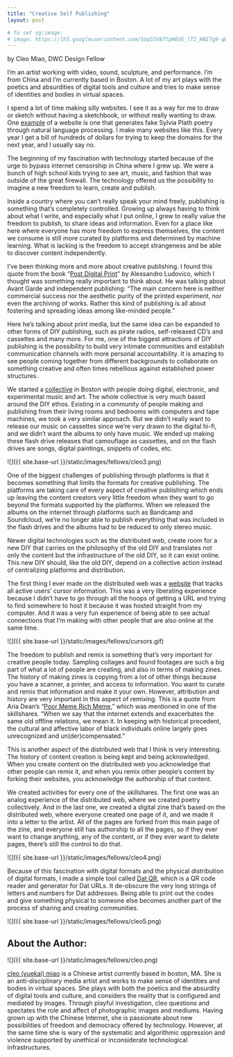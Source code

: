 ```yaml
---
title: "Creative Self Publishing"
layout: post

# To set og:image:
# image: https://lh5.googleusercontent.com/SUp55V87tpHEUE_lT2_HNI7g9-qD7mMrSoREXNtIKk5Ejrk7chW9BC2G1TzPa1EVPh5R76_uboVrMfKSPHGJ0VhumLERWfxzIrvIi56q0L4WutTeV5MJ2OWTkzUelWQNArZOXBTEswI
---
```

by Cleo Miao, DWC Design Fellow

I’m an artist working with video, sound, sculpture, and performance. I’m from China and I’m currently based in Boston. A lot of my art plays with the poetics and absurdities of digital tools and culture and tries to make sense of identities and bodies in virtual spaces.

I spend a lot of time making silly websites. I see it as a way for me to draw or sketch without having a sketchbook, or without really wanting to draw. One [example](http://cleomiao.info/plath/) of a website is one that generates fake Sylvia Plath poetry through natural language processing. I make many websites like this. Every year I get a bill of hundreds of dollars for trying to keep the domains for the next year, and I usually say no. 

The beginning of my fascination with technology started because of the urge to bypass internet censorship in China where I grew up. We were a bunch of high school kids trying to see art, music, and fashion that was outside of the great firewall. The technology offered us the possibility to imagine a new freedom to learn, create and publish.

Inside a country where you can’t really speak your mind freely, publishing is something that’s completely controlled. Growing up always having to think about what I write, and especially what I put online, I grew to really value the freedom to publish, to share ideas and information. Even for a place like here where everyone has more freedom to express themselves, the content we consume is still more curated by platforms and determined by machine learning. What is lacking is the freedom to accept strangeness and be able to discover content independently. 

I’ve been thinking more and more about creative publishing. I found this quote from the book “[Post Digital Print](https://archive.org/details/LudovicoAlessandroPostDigitalPrint.TheMutationOfPublishingSince1894)” by Alessandro Ludovico, which I thought was something really important to think about. He was talking about Avant Garde and independent publishing: “The main concern here is neither commercial success nor the aesthetic purity of the printed experiment, nor even the archiving of works. Rather this kind of publishing is all about fostering and spreading ideas among like-minded people.” 

Here he’s talking about print media, but the same idea can be expanded to other forms of DIY publishing, such as pirate radios, self-released CD’s and cassettes and many more. For me, one of the biggest attractions of DIY publishing is the possibility to build very intimate communities and establish communication channels with more personal accountability. It is amazing to see people coming together from different backgrounds to collaborate on something creative and often times rebellious against established power structures. 

We started a [collective](http://mediarins.xyz) in Boston with people doing digital, electronic, and experimental music and art. The whole collective is very much based around the DIY ethos. Existing in a community of people making and publishing from their living rooms and bedrooms with computers and tape machines, we took a very similar approach. But we didn’t really want to release our music on cassettes since we’re very drawn to the digital hi-fi, and we didn’t want the albums to only have music. We ended up making these flash drive releases that camouflage as cassettes, and on the flash drives are songs, digital paintings, snippets of codes, etc. 

![]({{ site.base-url }}/static/images/fellows/cleo3.png)

One of the biggest challenges of publishing through platforms is that it becomes something that limits the formats for creative publishing. The platforms are taking care of every aspect of creative publishing which ends up leaving the content creators very little freedom when they want to go beyond the formats supported by the platforms. When we released the albums on the internet through platforms such as Bandcamp and Soundcloud, we’re no longer able to publish everything that was included in the flash drives and the albums had to be reduced to only stereo music. 

Newer digital technologies such as the distributed web, create room for a new DIY that carries on the philosophy of the old DIY and translates not only the content but the infrastructure of the old DIY, so it can exist online. This new DIY should, like the old DIY, depend on a collective action instead of centralizing platforms and distribution.

The first thing I ever made on the distributed web was a [website](http://dat://a57302f3cb4dc9bf8176e08e0470fd3ba805e0a57d11c5a792f8df237fa44e90/) that tracks all active users’ cursor information. This was a very liberating experience because I didn’t have to go through all the hoops of getting a URL and trying to find somewhere to host it because it was hosted straight from my computer. And it was a very fun experience of being able to see actual connections that I’m making with other people that are also online at the same time.


![]({{ site.base-url }}/static/images/fellows/cursors.gif)

The freedom to publish and remix is something that’s very important for creative people today. Sampling collages and found footages are such a big part of what a lot of people are creating, and also in terms of making zines. The history of making zines is copying from a lot of other things because you have a scanner, a printer, and access to information. You want to curate and remix that information and make it your own. However, attribution and history are very important in this aspect of remixing. This is a quote from Aria Dean’s “[Poor Meme Rich Meme](https://reallifemag.com/poor-meme-rich-meme/),” which was mentioned in one of the skillshares. “When we say that the internet extends and exacerbates the same old offline relations, we mean it. In keeping with historical precedent, the cultural and affective labor of black individuals online largely goes unrecognized and un(der)compensated.” 

This is another aspect of the distributed web that I think is very interesting. The history of content creation is being kept and being acknowledged. When you create content on the distributed web you acknowledge that other people can remix it, and when you remix other people’s content by forking their websites, you acknowledge the authorship of that content. 

We created activities for every one of the skillshares. The first one was an analog experience of the distributed web, where we created poetry collectively. And in the last one, we created a digital zine that’s based on the distributed web, where everyone created one page of it, and we made it into a letter to the artist. All of the pages are forked from this main page of the zine, and everyone still has authorship to all the pages, so if they ever want to change anything, any of the content, or if they ever want to delete pages, there’s still the control to do that. 


![]({{ site.base-url }}/static/images/fellows/cleo4.png)

Because of this fascination with digital formats and the physical distribution of digital formats, I made a simple tool called [Dat QR](http://dat://b15e9f30ce83cb0fbc437b980a343e75701f02dd15531542f8d1f850657465e1/), which is a QR code reader and generator for Dat URLs. It de-obscure the very long strings of letters and numbers for Dat addresses. Being able to print out the codes and give something physical to someone else becomes another part of the process of sharing and creating communities. 


![]({{ site.base-url }}/static/images/fellows/cleo5.png)

## About the Author: 
![]({{ site.base-url }}/static/images/fellows/cleo.png)

[cleo (yuekai) miao](http://www.cleomiao.info/
) is a Chinese artist currently based in boston, MA. She is an anti-disciplinary media artist and works to make sense of identities and bodies in virtual spaces. She plays with both the poetics and the absurdity of digital tools and culture, and considers the reality that is configured and mediated by images. Through playful investigation, cleo questions and spectates the role and affect of photographic images and mediums. Having grown up with the Chinese Internet, she is passionate about new possibilities of freedom and democracy offered by technology. However, at the same time she is wary of the systematic and algorithmic oppression and violence supported by unethical or inconsiderate technological infrastructures.



